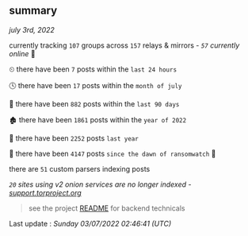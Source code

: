 
## summary
_july 3rd, 2022_

currently tracking `107` groups across `157` relays & mirrors - _`57` currently online_ 📡

⏲ there have been `7` posts within the `last 24 hours`

🕓 there have been `17` posts within the `month of july`

📅 there have been `882` posts within the `last 90 days`

🏚 there have been `1861` posts within the `year of 2022`

🚀 there have been `2252` posts `last year`

🦕 there have been `4147` posts `since the dawn of ransomwatch` 🐣

there are `51` custom parsers indexing posts

_`20` sites using v2 onion services are no longer indexed - [support.torproject.org](https://support.torproject.org/onionservices/v2-deprecation/)_

> see the project [README](https://github.com/jmousqueton/ransomwatch#readme) for backend technicals



Last update : _Sunday 03/07/2022 02:46:41 (UTC)_

